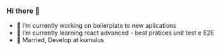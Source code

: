 ### Hi there 👋

- 🔭 I’m currently working on boilerplate to new aplications
- 🌱 I’m currently learning react advanced - best pratices unit test e E2E
- 💬 Married, Develop at kumulus


<!--
**angeloreis/angeloreis** is a ✨ _special_ ✨ repository because its `README.md` (this file) appears on your GitHub profile.

Here are some ideas to get you started:

- 📫 How to reach me: ...
- 😄 Pronouns: ...
- ⚡ Fun fact: ...
-->
